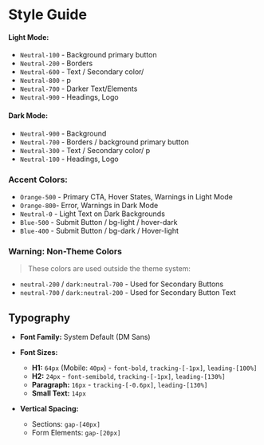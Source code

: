 # Style Guide

#### Light Mode:

- `Neutral-100` - Background primary button
- `Neutral-200` - Borders
- `Neutral-600` - Text / Secondary color/
- `Neutral-800` - p
- `Neutral-700` - Darker Text/Elements
- `Neutral-900` - Headings, Logo

#### Dark Mode:

- `Neutral-900` - Background
- `Neutral-700` - Borders / background primary button
- `Neutral-300` - Text / Secondary color/ p
- `Neutral-100` - Headings, Logo

### Accent Colors:

- `Orange-500` - Primary CTA, Hover States, Warnings in Light Mode
- `Orange-800`- Error, Warnings in Dark Mode
- `Neutral-0` - Light Text on Dark Backgrounds
- `Blue-500` - Submit Button / bg-light / hover-dark
- `Blue-400` - Submit Button / bg-dark / Hover-light

### Warning: Non-Theme Colors

> These colors are used outside the theme system:

- `neutral-200` / `dark:neutral-700` - Used for Secondary Buttons
- `neutral-700` / `dark:neutral-200` - Used for Secondary Button Text

## Typography

- **Font Family:** System Default (DM Sans)
- **Font Sizes:**

  - **H1:** `64px` (Mobile: `40px`) - `font-bold`, `tracking-[-1px]`, `leading-[100%]`
  - **H2:** `24px` - `font-semibold`, `tracking-[-1px]`, `leading-[130%]`
  - **Paragraph:** `16px` - `tracking-[-0.6px]`, `leading-[130%]`
  - **Small Text:** `14px`

- **Vertical Spacing:**
  - Sections: `gap-[40px]`
  - Form Elements: `gap-[20px]`
